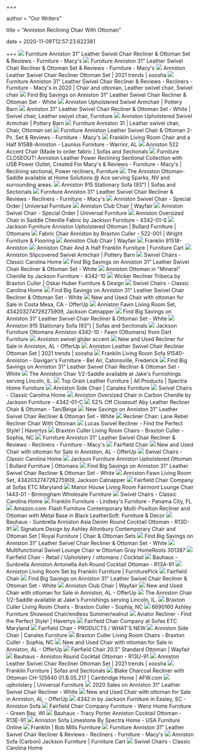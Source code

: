 +++
        
author = "Our Writers"
        
title = "Anniston Reclining Chair With Ottoman"
        
date = 2020-11-09T12:57:23.622381
        
+++
[ ![](https://slimages.macysassets.com/is/image/MCY/products/7/optimized/8969557_fpx.tif?$browse$&wid=234&fmt=jpeg)](https://slimages.macysassets.com/is/image/MCY/products/7/optimized/8969557_fpx.tif?$browse$&wid=234&fmt=jpeg) Furniture Anniston 31" Leather Swivel Chair Recliner & Ottoman Set &  Reviews - Furniture - Macy's
[ ![](https://slimages.macys.com/is/image/MCY/products/2/optimized/9141742_fpx.tif)](https://slimages.macys.com/is/image/MCY/products/2/optimized/9141742_fpx.tif) Furniture Anniston 31" Leather Swivel Chair Recliner & Ottoman Set &  Reviews - Furniture - Macy's
[ ![](https://slimages.macysassets.com/is/image/MCY/products/4/optimized/3626204_fpx.tif?$filterlrg$&wid=327)](https://slimages.macysassets.com/is/image/MCY/products/4/optimized/3626204_fpx.tif?$filterlrg$&wid=327) Anniston Leather Swivel Chair Recliner Ottoman Set | 2021 trends | xoosha
[ ![](https://i.pinimg.com/236x/1f/bf/6e/1fbf6e5979c2e71d17ffd0f0342d38b0.jpg)](https://i.pinimg.com/236x/1f/bf/6e/1fbf6e5979c2e71d17ffd0f0342d38b0.jpg) Furniture Anniston 31" Leather Swivel Chair Recliner & Reviews - Recliners  - Furniture - Macy's in 2020 | Chair and ottoman, Leather swivel chair,  Swivel chair
[ ![](https://images.prod.meredith.com/product/9bf9b93679830ae3d044b46095c42c4a/1576932463169/m/empire-reclining-swivel-chair-and-ottoman-brown)](https://images.prod.meredith.com/product/9bf9b93679830ae3d044b46095c42c4a/1576932463169/m/empire-reclining-swivel-chair-and-ottoman-brown) Find Big Savings on Anniston 31" Leather Swivel Chair Recliner & Ottoman  Set - White
[ ![](https://assets.pbimgs.com/pbimgs/ab/images/dp/wcm/202034/0609/anniston-slipcovered-swivel-armchair-c.jpg)](https://assets.pbimgs.com/pbimgs/ab/images/dp/wcm/202034/0609/anniston-slipcovered-swivel-armchair-c.jpg) Anniston Upholstered Swivel Armchair | Pottery Barn
[ ![](https://i.pinimg.com/474x/19/02/16/1902162b6ea0b7a090602c9dafbcfdc9.jpg)](https://i.pinimg.com/474x/19/02/16/1902162b6ea0b7a090602c9dafbcfdc9.jpg) Anniston 31" Leather Swivel Chair Recliner & Ottoman Set - White | Swivel  chair, Leather swivel chair, Furniture
[ ![](https://assets.pbimgs.com/pbimgs/ab/images/dp/wcm/202034/0692/anniston-upholstered-swivel-armchair-c.jpg)](https://assets.pbimgs.com/pbimgs/ab/images/dp/wcm/202034/0692/anniston-upholstered-swivel-armchair-c.jpg) Anniston Upholstered Swivel Armchair | Pottery Barn
[ ![](https://i.pinimg.com/564x/cf/80/35/cf8035f358df19d034cc66fe7446ffff.jpg)](https://i.pinimg.com/564x/cf/80/35/cf8035f358df19d034cc66fe7446ffff.jpg) Furniture Anniston 31 | Leather swivel chair, Chair, Ottoman set
[ ![](https://slimages.macys.com/is/image/MCY/products/0/optimized/8921130_fpx.tif?op_sharpen=1&wid=500&hei=613&fit=fit,1&$filtersm$)](https://slimages.macys.com/is/image/MCY/products/0/optimized/8921130_fpx.tif?op_sharpen=1&wid=500&hei=613&fit=fit,1&$filtersm$) Furniture Anniston Leather Swivel Chair & Ottoman 2-Pc. Set & Reviews -  Furniture - Macy's
[ ![](https://images2.imgix.net/p4dbimg/591/images/91588-1901-27_front_web.jpg?trim=color&trimcolor=FFFFFF&trimtol=5&w=1024&h=768&fm=pjpg&auto=format)](https://images2.imgix.net/p4dbimg/591/images/91588-1901-27_front_web.jpg?trim=color&trimcolor=FFFFFF&trimtol=5&w=1024&h=768&fm=pjpg&auto=format) Franklin Living Room Chair and a Half 91588-Anniston - Launius Furniture -  Warrior, AL
[ ![](https://cdn.sofasandsectionals.com/images/photos/136891.extra_large.?1582292107)](https://cdn.sofasandsectionals.com/images/photos/136891.extra_large.?1582292107) Anniston 522 Accent Chair (Made to order fabric | Sofas and Sectionals
[ ![](https://i.pinimg.com/564x/eb/4b/da/eb4bdaca9c3448c82add983f523d83ec.jpg)](https://i.pinimg.com/564x/eb/4b/da/eb4bdaca9c3448c82add983f523d83ec.jpg) Furniture CLOSEOUT! Anniston Leather Power Reclining Sectional Collection  with USB Power Outlet, Created For Macy's & Reviews - Furniture - Macy's |  Reclining sectional, Power recliners, Furniture
[ ![](https://cdn10.bigcommerce.com/s-rdokwqvcaw/products/14388/images/17651/4342-10-Saddle__36513.1553881387.1280.1280.jpg?c=2)](https://cdn10.bigcommerce.com/s-rdokwqvcaw/products/14388/images/17651/4342-10-Saddle__36513.1553881387.1280.1280.jpg?c=2) The Anniston Ottoman-Saddle available at Home Solutions @ Ace serving  Sparks, NV and surrounding areas.
[ ![](https://cdn.sofasandsectionals.com/images/photos/86942.original.jpg?1561040272)](https://cdn.sofasandsectionals.com/images/photos/86942.original.jpg?1561040272) Anniston 915 Stationary Sofa (93") | Sofas and Sectionals
[ ![](https://slimages.macysassets.com/is/image/MCY/products/1/optimized/10453651_fpx.tif?bgc=255,255,255&wid=224&qlt=90,0&layer=comp&op_sharpen=0&resMode=bicub&op_usm=0.7,1.0,0.5,0&fmt=jpeg)](https://slimages.macysassets.com/is/image/MCY/products/1/optimized/10453651_fpx.tif?bgc=255,255,255&wid=224&qlt=90,0&layer=comp&op_sharpen=0&resMode=bicub&op_usm=0.7,1.0,0.5,0&fmt=jpeg) Furniture Anniston 31" Leather Swivel Chair Recliner & Reviews - Recliners  - Furniture - Macy's
[ ![](https://www.viewmastercms.com/assets/VMAPP_Universal_Furniture/image/ic/thumb/U036523_Silo.jpg)](https://www.viewmastercms.com/assets/VMAPP_Universal_Furniture/image/ic/thumb/U036523_Silo.jpg) Anniston Swivel Chair - Special Order | Universal Furniture
[ ![](https://secure.img1-fg.wfcdn.com/im/39757761/resize-h310-w310%5Ecompr-r85/7184/71846174/garren-club-chair.jpg)](https://secure.img1-fg.wfcdn.com/im/39757761/resize-h310-w310%5Ecompr-r85/7184/71846174/garren-club-chair.jpg) Anniston Club Chair | Wayfair
[ ![](https://www.viewmastercms.com/assets/VMAPP_Universal_Furniture/image/ic/thumb/U036523_Angle.jpg)](https://www.viewmastercms.com/assets/VMAPP_Universal_Furniture/image/ic/thumb/U036523_Angle.jpg) Anniston Swivel Chair - Special Order | Universal Furniture
[ ![](https://www.homecinemacenter.com/v/vspfiles/photos/JAC-4342-01-S-3T.jpg?v-cache=1553864069)](https://www.homecinemacenter.com/v/vspfiles/photos/JAC-4342-01-S-3T.jpg?v-cache=1553864069) Anniston Oversized Chair in Saddle Chenille Fabric by Jackson Furniture -  4342-01-S
[ ![](https://imageresizer.furnituredealer.net/img/remote/images.furnituredealer.net/img/products%2Fjackson_furniture%2Fcolor%2Fanniston%204342_4342-10-anniston_saddle-b3.jpg?width=878&height=600&scale=both&trim.threshold=80)](https://imageresizer.furnituredealer.net/img/remote/images.furnituredealer.net/img/products%2Fjackson_furniture%2Fcolor%2Fanniston%204342_4342-10-anniston_saddle-b3.jpg?width=878&height=600&scale=both&trim.threshold=80) Jackson Furniture Anniston Upholstered Ottoman | Bullard Furniture |  Ottomans
[ ![](https://cdn.knorrweb.com/braxton-culler/800x800/522-001-fabric-chair-anniston.jpg)](https://cdn.knorrweb.com/braxton-culler/800x800/522-001-fabric-chair-anniston.jpg) Fabric Chair Anniston by Braxton Culler - 522-001 | Wright Furniture &  Flooring
[ ![](https://secure.img1-fg.wfcdn.com/im/93234061/resize-h310-w310%5Ecompr-r85/3524/35245278/parmelee-club-chair.jpg)](https://secure.img1-fg.wfcdn.com/im/93234061/resize-h310-w310%5Ecompr-r85/3524/35245278/parmelee-club-chair.jpg) Anniston Club Chair | Wayfair
[ ![](https://images2.imgix.net/p4dbimg/591/images/91518-1901-27_web.jpg?trim=color&trimcolor=FFFFFF&trimtol=5&w=1024&h=768&fm=pjpg&auto=format)](https://images2.imgix.net/p4dbimg/591/images/91518-1901-27_web.jpg?trim=color&trimcolor=FFFFFF&trimtol=5&w=1024&h=768&fm=pjpg&auto=format) Franklin 91518-Anniston
[ ![](https://smhttp-ssl-77687.nexcesscdn.net/media/catalog/product/9/1/91588-1901-27-chair-1.jpg)](https://smhttp-ssl-77687.nexcesscdn.net/media/catalog/product/9/1/91588-1901-27-chair-1.jpg) Anniston Chair And A Half Franklin Furniture | Furniture Cart
[ ![](https://assets.pbimgs.com/pbimgs/ab/images/dp/wcm/202034/0654/anniston-slipcovered-swivel-armchair-c.jpg)](https://assets.pbimgs.com/pbimgs/ab/images/dp/wcm/202034/0654/anniston-slipcovered-swivel-armchair-c.jpg) Anniston Slipcovered Swivel Armchair | Pottery Barn
[ ![](https://cdn.shopify.com/s/files/1/0249/1174/1002/products/U7127-04-03_2048x.jpg?v=1603280246)](https://cdn.shopify.com/s/files/1/0249/1174/1002/products/U7127-04-03_2048x.jpg?v=1603280246) Swivel Chairs - Classic Carolina Home
[ ![](https://images.prod.meredith.com/product/fbf0100baf7ab4ab2e9fbe3f0b148e87/1598004410631/m/oslo-leather-swivel-recliner-and-ottoman-set-in-black)](https://images.prod.meredith.com/product/fbf0100baf7ab4ab2e9fbe3f0b148e87/1598004410631/m/oslo-leather-swivel-recliner-and-ottoman-set-in-black) Find Big Savings on Anniston 31" Leather Swivel Chair Recliner & Ottoman  Set - White
[ ![](https://www.homecinemacenter.com/v/vspfiles/photos/JAC-4342-10-2.jpg?v-cache=1391066707)](https://www.homecinemacenter.com/v/vspfiles/photos/JAC-4342-10-2.jpg?v-cache=1391066707) Anniston Ottoman in "Mineral" Chenille by Jackson Furniture - 4342-10
[ ![](https://cdn.knorrweb.com/braxton-culler/800x800/2960-025-wicker-recliner-tribeca.jpg)](https://cdn.knorrweb.com/braxton-culler/800x800/2960-025-wicker-recliner-tribeca.jpg) Wicker Recliner Tribeca by Braxton Culler | Oskar Huber Furniture & Design
[ ![](https://cdn.shopify.com/s/files/1/0249/1174/1002/products/s239966557246750173_p3335_i4_w600_2048x.jpg?v=1578064297)](https://cdn.shopify.com/s/files/1/0249/1174/1002/products/s239966557246750173_p3335_i4_w600_2048x.jpg?v=1578064297) Swivel Chairs - Classic Carolina Home
[ ![](https://images.prod.meredith.com/product/1eefbe7d606d039af0d9aceb3b37ee07/1576931614181/m/homcom-pu-leather-massage-swivel-recliner-chair-and-ottoman-with-bentwood-base-brown)](https://images.prod.meredith.com/product/1eefbe7d606d039af0d9aceb3b37ee07/1576931614181/m/homcom-pu-leather-massage-swivel-recliner-chair-and-ottoman-with-bentwood-base-brown) Find Big Savings on Anniston 31" Leather Swivel Chair Recliner & Ottoman  Set - White
[ ![](https://images.offerup.com/TjMqx2RsiEHr35WruRudbVNrPXQ=/300x400/3d2e/3d2e69ed86aa4f92a97e493aa9f775eb.jpg)](https://images.offerup.com/TjMqx2RsiEHr35WruRudbVNrPXQ=/300x400/3d2e/3d2e69ed86aa4f92a97e493aa9f775eb.jpg) New and Used Chair with ottoman for Sale in Costa Mesa, CA - OfferUp
[ ![](https://d9dvmj2a7k2dc.cloudfront.net/catalog/product/cache/1/image/9df78eab33525d08d6e5fb8d27136e95/4/3/4342_anniston_fawn_ju1095-set_2.jpg)](https://d9dvmj2a7k2dc.cloudfront.net/catalog/product/cache/1/image/9df78eab33525d08d6e5fb8d27136e95/4/3/4342_anniston_fawn_ju1095-set_2.jpg) Anniston Fawn Living Room Set, 434203274726275909, Jackson Catnapper
[ ![](https://images.prod.meredith.com/product/9bfb08a9007d9626a192d5efff9ba18e/1583402645478/m/bonded-leather-swivel-reclining-chair-with-ottoman-black)](https://images.prod.meredith.com/product/9bfb08a9007d9626a192d5efff9ba18e/1583402645478/m/bonded-leather-swivel-reclining-chair-with-ottoman-black) Find Big Savings on Anniston 31" Leather Swivel Chair Recliner & Ottoman  Set - White
[ ![](https://cdn.sofasandsectionals.com/images/photos/86941.original.jpg?1561040270)](https://cdn.sofasandsectionals.com/images/photos/86941.original.jpg?1561040270) Anniston 915 Stationary Sofa (93") | Sofas and Sectionals
[ ![](https://imgres.tailbase.com/rzdimg/prods/800/336002_1.jpg?width=398)](https://imgres.tailbase.com/rzdimg/prods/800/336002_1.jpg?width=398) Jackson Furniture Ottomans Anniston 4342-10 - Fawn (Ottomans) from Dart  Furniture
[ ![](https://eurekastreetfurniture.com.au/attachments/Product/14913/LNGANNISTSWIVEL.tag.2.jpg?ts=1564122639)](https://eurekastreetfurniture.com.au/attachments/Product/14913/LNGANNISTSWIVEL.tag.2.jpg?ts=1564122639) Anniston swivel glider accent
[ ![](https://images.offerup.com/WV09Ck03q74OjTM-_qA7JchBq64=/300x400/0b11/0b1138f578404524aa1580b18414962d.jpg)](https://images.offerup.com/WV09Ck03q74OjTM-_qA7JchBq64=/300x400/0b11/0b1138f578404524aa1580b18414962d.jpg) New and Used Recliner for Sale in Anniston, AL - OfferUp
[ ![](https://slimages.macysassets.com/is/image/MCY/products/4/optimized/8408744_fpx.tif?$filterlrg$&wid=327)](https://slimages.macysassets.com/is/image/MCY/products/4/optimized/8408744_fpx.tif?$filterlrg$&wid=327) Anniston Leather Swivel Chair Recliner Ottoman Set | 2021 trends | xoosha
[ ![](https://images2.imgix.net/p4dbimg/591/images/91540-anniston.jpg?trim=color&trimcolor=FFFFFF&trimtol=5&w=1024&h=768&fm=pjpg&auto=format)](https://images2.imgix.net/p4dbimg/591/images/91540-anniston.jpg?trim=color&trimcolor=FFFFFF&trimtol=5&w=1024&h=768&fm=pjpg&auto=format) Franklin Living Room Sofa 91540-Anniston - Gavigan's Furniture - Bel Air,  Catonsville, Frederick
[ ![](https://images.prod.meredith.com/product/f106420cfde27aa626c3af702c62d4a0/1576933025239/m/homcom-pu-leather-massage-swivel-recliner-chair-and-ottoman-with-bentwood-base-cream)](https://images.prod.meredith.com/product/f106420cfde27aa626c3af702c62d4a0/1576933025239/m/homcom-pu-leather-massage-swivel-recliner-chair-and-ottoman-with-bentwood-base-cream) Find Big Savings on Anniston 31" Leather Swivel Chair Recliner & Ottoman  Set - White
[ ![](https://cdn11.bigcommerce.com/s-988vtujb4c/images/stencil/1280x1280/products/20702/51532/4342-01-Saddle__58016.1553811932.jpg?c=2)](https://cdn11.bigcommerce.com/s-988vtujb4c/images/stencil/1280x1280/products/20702/51532/4342-01-Saddle__58016.1553811932.jpg?c=2) The Anniston Chair 1/2-Saddle available at Jake's Furnishings serving  Lincoln, IL.
[ ![](https://spectrahomefurniture.com/wp-content/uploads/2018/06/Alvarado-Chair-Alvarado-Ottoman-Gunner-Coffee-e1573843672610-300x300.jpg)](https://spectrahomefurniture.com/wp-content/uploads/2018/06/Alvarado-Chair-Alvarado-Ottoman-Gunner-Coffee-e1573843672610-300x300.jpg) Top Grain Leather Furniture | All Products | Spectra Home Furniture
[ ![](https://cdn.shopify.com/s/files/1/1834/8925/products/190162_1_0d5b4c03-b967-4add-a452-3ad2b39adb78_700x700.jpg?v=1588529988)](https://cdn.shopify.com/s/files/1/1834/8925/products/190162_1_0d5b4c03-b967-4add-a452-3ad2b39adb78_700x700.jpg?v=1588529988) Anniston Side Chair | Canales Furniture
[ ![](https://cdn.shopify.com/s/files/1/0249/1174/1002/products/Newton-Swivel-Chair-scaled-e1574851517819_2048x.jpg?v=1594814964)](https://cdn.shopify.com/s/files/1/0249/1174/1002/products/Newton-Swivel-Chair-scaled-e1574851517819_2048x.jpg?v=1594814964) Swivel Chairs - Classic Carolina Home
[ ![](https://www.homecinemacenter.com/v/vspfiles/photos/JAC-4342-01-C-2T.jpg)](https://www.homecinemacenter.com/v/vspfiles/photos/JAC-4342-01-C-2T.jpg) Anniston Oversized Chair in Carbon Chenille by Jackson Furniture - 4342-01-C
[ ![](https://images.prod.meredith.com/product/73bfa6a777c882d26ae92fd8565e2550/1508537606429/l/aby-leather-recliner-chair-and-ottoman-tan-beige)](https://images.prod.meredith.com/product/73bfa6a777c882d26ae92fd8565e2550/1508537606429/l/aby-leather-recliner-chair-and-ottoman-tan-beige) 52% Off Closeout! Aby Leather Recliner Chair & Ottoman - Tan/Beige
[ ![](https://images.prod.meredith.com/product/34fa54b2fcf642ac43c2f0b5824d6855/1596794872606/m/artiva-usa-milano-swivel-recliner-and-ottoman)](https://images.prod.meredith.com/product/34fa54b2fcf642ac43c2f0b5824d6855/1596794872606/m/artiva-usa-milano-swivel-recliner-and-ottoman) New Savings on Anniston 31" Leather Swivel Chair Recliner & Ottoman Set -  White
[ ![](https://arnavutkremtr.info/wp-content/uploads/2018/09/lane-leather-recliner-with-nailhead-trim-warranty-furniture-rebel-and-ottoman-reclining-chair-beauty-home-improve-728x447.jpg)](https://arnavutkremtr.info/wp-content/uploads/2018/09/lane-leather-recliner-with-nailhead-trim-warranty-furniture-rebel-and-ottoman-reclining-chair-beauty-home-improve-728x447.jpg) Recliner Chair: Lane Rebel Recliner Chair With Ottoman
[ ![](https://havertys.scene7.com/is/image/Havertys/0-3500-0991?op_sharpen=1&wid=300&hei=225)](https://havertys.scene7.com/is/image/Havertys/0-3500-0991?op_sharpen=1&wid=300&hei=225) Lucas Swivel Recliner - Find the Perfect Style! | Havertys
[ ![](https://images2.imgix.net/p4dbimg/817/images/515-005_363-52_cw363-61.jpg?fit=fill&trim=color&trimcolor=FFFFFF&trimtol=5&bg=FFFFFF&w=384&h=288&fm=pjpg)](https://images2.imgix.net/p4dbimg/817/images/515-005_363-52_cw363-61.jpg?fit=fill&trim=color&trimcolor=FFFFFF&trimtol=5&bg=FFFFFF&w=384&h=288&fm=pjpg) Braxton Culler Living Room Chairs - Braxton Culler - Sophia, NC
[ ![](https://slimages.macysassets.com/is/image/MCY/products/4/optimized/3627844_fpx.tif?bgc=255,255,255&wid=224&qlt=90,0&layer=comp&op_sharpen=0&resMode=bicub&op_usm=0.7,1.0,0.5,0&fmt=jpeg)](https://slimages.macysassets.com/is/image/MCY/products/4/optimized/3627844_fpx.tif?bgc=255,255,255&wid=224&qlt=90,0&layer=comp&op_sharpen=0&resMode=bicub&op_usm=0.7,1.0,0.5,0&fmt=jpeg) Furniture Anniston 31" Leather Swivel Chair Recliner & Reviews - Recliners  - Furniture - Macy's
[ ![](https://www.fairfieldchair.com/assets/images/1/products/thumbnails/1443-01.jpg)](https://www.fairfieldchair.com/assets/images/1/products/thumbnails/1443-01.jpg) Fairfield Chair
[ ![](https://photos.offerup.com/YGM2kPCd9tN3OG9ZhhMc4BvxT00=/300x533/3421/34214f085c4948ff8807b8abf36ad070.jpg)](https://photos.offerup.com/YGM2kPCd9tN3OG9ZhhMc4BvxT00=/300x533/3421/34214f085c4948ff8807b8abf36ad070.jpg) New and Used Chair with ottoman for Sale in Anniston, AL - OfferUp
[ ![](https://cdn.shopify.com/s/files/1/0249/1174/1002/products/U8058-04-05_2048x.jpg?v=1603280611)](https://cdn.shopify.com/s/files/1/0249/1174/1002/products/U8058-04-05_2048x.jpg?v=1603280611) Swivel Chairs - Classic Carolina Home
[ ![](https://imageresizer.furnituredealer.net/img/remote/images.furnituredealer.net/img/products%2Fjackson_furniture%2Fcolor%2Fanniston%204342_4342-10-anniston_saddle-b2.jpg?width=878&height=600&scale=both&trim.threshold=80)](https://imageresizer.furnituredealer.net/img/remote/images.furnituredealer.net/img/products%2Fjackson_furniture%2Fcolor%2Fanniston%204342_4342-10-anniston_saddle-b2.jpg?width=878&height=600&scale=both&trim.threshold=80) Jackson Furniture Anniston Upholstered Ottoman | Bullard Furniture |  Ottomans
[ ![](https://images.prod.meredith.com/product/b46dbed7c1475212c4fa2e76dfdbb5a1/1598004382764/m/oslo-leather-swivel-recliner-and-ottoman-set-in-cobblestone)](https://images.prod.meredith.com/product/b46dbed7c1475212c4fa2e76dfdbb5a1/1598004382764/m/oslo-leather-swivel-recliner-and-ottoman-set-in-cobblestone) Find Big Savings on Anniston 31" Leather Swivel Chair Recliner & Ottoman  Set - White
[ ![](https://d9dvmj2a7k2dc.cloudfront.net/catalog/product/cache/1/image/9df78eab33525d08d6e5fb8d27136e95/4/3/4342_anniston_fawn_ju1095.jpg)](https://d9dvmj2a7k2dc.cloudfront.net/catalog/product/cache/1/image/9df78eab33525d08d6e5fb8d27136e95/4/3/4342_anniston_fawn_ju1095.jpg) Anniston Fawn Living Room Set, 434203274726275909, Jackson Catnapper
[ ![](https://images2.imgix.net/p4dbimg/1110/images/1138-31.jpg?fit=fill&trim=color&trimcolor=FFFFFF&trimtol=5&bg=FFFFFF&w=384&h=288&fm=pjpg&auto=format)](https://images2.imgix.net/p4dbimg/1110/images/1138-31.jpg?fit=fill&trim=color&trimcolor=FFFFFF&trimtol=5&bg=FFFFFF&w=384&h=288&fm=pjpg&auto=format) Fairfield Chair Company at Sofas ETC Maryland
[ ![](https://images2.imgix.net/p4dbimg/1110/images/1443-01.jpg?trim=color&trimcolor=FFFFFF&trimtol=5&w=1024&h=768&fm=pjpg&auto=format)](https://images2.imgix.net/p4dbimg/1110/images/1443-01.jpg?trim=color&trimcolor=FFFFFF&trimtol=5&w=1024&h=768&fm=pjpg&auto=format) Manor House Living Room Fairmont Lounge Chair 1443-01 - Birmingham  Wholesale Furniture
[ ![](https://cdn.shopify.com/s/files/1/0249/1174/1002/products/U7127-04-05_2048x.jpg?v=1593604958)](https://cdn.shopify.com/s/files/1/0249/1174/1002/products/U7127-04-05_2048x.jpg?v=1593604958) Swivel Chairs - Classic Carolina Home
[ ![](https://images2.imgix.net/p4dbimg/591/images/2160_3525-07hobbsflannel_angled_2000px.jpg?fit=fill&trim=color&trimcolor=FFFFFF&trimtol=5&bg=FFFFFF&w=384&h=288&fm=pjpg&auto=format)](https://images2.imgix.net/p4dbimg/591/images/2160_3525-07hobbsflannel_angled_2000px.jpg?fit=fill&trim=color&trimcolor=FFFFFF&trimtol=5&bg=FFFFFF&w=384&h=288&fm=pjpg&auto=format) Franklin Furniture - Lindsey's Furniture - Panama City, FL
[ ![](https://images-na.ssl-images-amazon.com/images/I/81Lm-xDogRL._AC_SL1500_.jpg)](https://images-na.ssl-images-amazon.com/images/I/81Lm-xDogRL._AC_SL1500_.jpg) Amazon.com: Flash Furniture Contemporary Multi-Position Recliner and Ottoman  with Metal Base in Black LeatherSoft: Furniture & Decor
[ ![](https://s.yimg.com/aah/yhst-130038008324021/bauhaus-sunbrella-anniston-asia-denim-round-cocktail-ottoman-r13d-91-13.jpg)](https://s.yimg.com/aah/yhst-130038008324021/bauhaus-sunbrella-anniston-asia-denim-round-cocktail-ottoman-r13d-91-13.jpg) Bauhaus - Sunbrella Anniston Asia Denim Round Cocktail Ottoman - R13D-91
[ ![](https://images.furnituredealer.net/img/products%2Fsignature_design_by_ashley%2Fcolor%2Faltonbury_8750320%2B14-b1.jpg)](https://images.furnituredealer.net/img/products%2Fsignature_design_by_ashley%2Fcolor%2Faltonbury_8750320%2B14-b1.jpg) Signature Design by Ashley Altonbury Contemporary Chair and Ottoman Set |  Royal Furniture | Chair & Ottoman Sets
[ ![](https://images.prod.meredith.com/product/882ec6eae383c747a787a2286c298891/1583402640932/m/bonded-leather-swivel-reclining-chair-with-ottoman-brown)](https://images.prod.meredith.com/product/882ec6eae383c747a787a2286c298891/1583402640932/m/bonded-leather-swivel-reclining-chair-with-ottoman-brown) Find Big Savings on Anniston 31" Leather Swivel Chair Recliner & Ottoman  Set - White
[ ![](https://www.totallyfurniture.com/pub/media/catalog/product/1/8/183-301387.jpg)](https://www.totallyfurniture.com/pub/media/catalog/product/1/8/183-301387.jpg) Multifunctional Swivel Lounge Chair w Ottoman Gray HomeRoots 301387
[ ![](https://www.fairfieldchair.com/assets/images/1/products/thumbnails/1515-20.jpg)](https://www.fairfieldchair.com/assets/images/1/products/thumbnails/1515-20.jpg) Fairfield Chair - Retail / Upholstery / ottomans / Cocktail
[ ![](https://s.yimg.com/aah/yhst-130038008324021/bauhaus-sunbrella-anniston-antonella-ash-round-cocktail-ottoman-r13a-91-13.jpg)](https://s.yimg.com/aah/yhst-130038008324021/bauhaus-sunbrella-anniston-antonella-ash-round-cocktail-ottoman-r13a-91-13.jpg) Bauhaus - Sunbrella Anniston Antonella Ash Round Cocktail Ottoman - R13A-91
[ ![](https://smhttp-ssl-18667.nexcesscdn.net/8090D3/magento/media/catalog/product/9/1/91518-1901-27-ottoman-1.jpg)](https://smhttp-ssl-18667.nexcesscdn.net/8090D3/magento/media/catalog/product/9/1/91518-1901-27-ottoman-1.jpg) Anniston Living Room Set by Franklin Furniture | FurniturePick
[ ![](https://www.fairfieldchair.com/assets/images/1/products/thumbnails/1413-31.jpg)](https://www.fairfieldchair.com/assets/images/1/products/thumbnails/1413-31.jpg) Fairfield Chair
[ ![](https://images.prod.meredith.com/product/524c5de7242467e7f1e6b0f98078b338/1596708360296/m/comfort-chair-swivel-recliner-and-ottoman-set-in-black)](https://images.prod.meredith.com/product/524c5de7242467e7f1e6b0f98078b338/1596708360296/m/comfort-chair-swivel-recliner-and-ottoman-set-in-black) Find Big Savings on Anniston 31" Leather Swivel Chair Recliner & Ottoman  Set - White
[ ![](https://secure.img1-fg.wfcdn.com/im/71933119/resize-h160-w160%5Ecompr-r85/1241/124106194/Fleisher+Club+Chair.jpg)](https://secure.img1-fg.wfcdn.com/im/71933119/resize-h160-w160%5Ecompr-r85/1241/124106194/Fleisher+Club+Chair.jpg) Anniston Club Chair | Wayfair
[ ![](https://photos.offerup.com/IGzWYBBsHFuGYISy-7ryDDcEuNw=/300x400/da21/da218336c73748fca4668340d058c489.jpg)](https://photos.offerup.com/IGzWYBBsHFuGYISy-7ryDDcEuNw=/300x400/da21/da218336c73748fca4668340d058c489.jpg) New and Used Chair with ottoman for Sale in Anniston, AL - OfferUp
[ ![](https://cdn11.bigcommerce.com/s-988vtujb4c/images/stencil/500x659/products/29802/72718/jpg__15239.1581017519.jpg?c=2)](https://cdn11.bigcommerce.com/s-988vtujb4c/images/stencil/500x659/products/29802/72718/jpg__15239.1581017519.jpg?c=2) The Anniston Chair 1/2-Saddle available at Jake's Furnishings serving  Lincoln, IL.
[ ![](https://images2.imgix.net/p4dbimg/817/images/549-005_877-51%20.jpg?fit=fill&trim=color&trimcolor=FFFFFF&trimtol=5&bg=FFFFFF&w=384&h=288&fm=pjpg)](https://images2.imgix.net/p4dbimg/817/images/549-005_877-51%20.jpg?fit=fill&trim=color&trimcolor=FFFFFF&trimtol=5&bg=FFFFFF&w=384&h=288&fm=pjpg) Braxton Culler Living Room Chairs - Braxton Culler - Sophia, NC
[ ![](https://static.homelivingfurniture.com/data/vendors/8/items/130769/med/6690120.jpg)](https://static.homelivingfurniture.com/data/vendors/8/items/130769/med/6690120.jpg) 6690160 Ashley Furniture Showood Chair/endless Summer/walnut
[ ![](https://havertys.scene7.com/is/image/Havertys/0-3500-1511?op_sharpen=1&wid=767&hei=554)](https://havertys.scene7.com/is/image/Havertys/0-3500-1511?op_sharpen=1&wid=767&hei=554) Aviator Recliner - Find the Perfect Style! | Havertys
[ ![](https://images2.imgix.net/p4dbimg/1110/images/1180-31.jpg?fit=fill&trim=color&trimcolor=FFFFFF&trimtol=5&bg=FFFFFF&w=384&h=288&fm=pjpg&auto=format)](https://images2.imgix.net/p4dbimg/1110/images/1180-31.jpg?fit=fill&trim=color&trimcolor=FFFFFF&trimtol=5&bg=FFFFFF&w=384&h=288&fm=pjpg&auto=format) Fairfield Chair Company at Sofas ETC Maryland
[ ![](https://www.fairfieldchair.com/assets/images/1/products/thumbnails/1452-01.jpg)](https://www.fairfieldchair.com/assets/images/1/products/thumbnails/1452-01.jpg) Fairfield Chair - PRODUCTS / WHAT'S NEW
[ ![](https://cdn.shopify.com/s/files/1/1834/8925/products/109490-S5_21_276443e9-3618-4f20-ab36-817580461b31_467x700.jpg?v=1588879239)](https://cdn.shopify.com/s/files/1/1834/8925/products/109490-S5_21_276443e9-3618-4f20-ab36-817580461b31_467x700.jpg?v=1588879239) Anniston Side Chair | Canales Furniture
[ ![](https://images2.imgix.net/p4dbimg/817/images/515-001%20chair.jpg?fit=fill&trim=color&trimcolor=FFFFFF&trimtol=5&bg=FFFFFF&w=384&h=288&fm=pjpg)](https://images2.imgix.net/p4dbimg/817/images/515-001%20chair.jpg?fit=fill&trim=color&trimcolor=FFFFFF&trimtol=5&bg=FFFFFF&w=384&h=288&fm=pjpg) Braxton Culler Living Room Chairs - Braxton Culler - Sophia, NC
[ ![](https://photos.offerup.com/G40I4LxEkX7W_npTNatZhtKaiqU=/300x400/9e8d/9e8d952ce7ae4058a3202e8544d73c4f.jpg)](https://photos.offerup.com/G40I4LxEkX7W_npTNatZhtKaiqU=/300x400/9e8d/9e8d952ce7ae4058a3202e8544d73c4f.jpg) New and Used Chair with ottoman for Sale in Anniston, AL - OfferUp
[ ![](https://secure.img1-fg.wfcdn.com/im/40098574/resize-h800-w800%5Ecompr-r85/1211/121121625/20.5%2522+Standard+Ottoman.jpg)](https://secure.img1-fg.wfcdn.com/im/40098574/resize-h800-w800%5Ecompr-r85/1211/121121625/20.5%2522+Standard+Ottoman.jpg) Fairfield Chair 20.5" Standard Ottoman | Wayfair
[ ![](https://s.yimg.com/aah/yhst-130038008324021/bauhaus-anniston-round-cocktail-ottoman-r13u-91-4.jpg)](https://s.yimg.com/aah/yhst-130038008324021/bauhaus-anniston-round-cocktail-ottoman-r13u-91-4.jpg) Bauhaus - Anniston Round Cocktail Ottoman - R13U-91
[ ![](https://product-images.therealreal.com/JTADL20474_1_product.jpg)](https://product-images.therealreal.com/JTADL20474_1_product.jpg) Anniston Leather Swivel Chair Recliner Ottoman Set | 2021 trends | xoosha
[ ![](https://cdn.sofasandsectionals.com/images/photos/87034.medium.jpg?1561069397)](https://cdn.sofasandsectionals.com/images/photos/87034.medium.jpg?1561069397) Franklin Furniture | Sofas and Sectionals
[ ![](https://images.afw.com/images/thumbs/0061593_1E-1256-2PC_fd486.jpeg)](https://images.afw.com/images/thumbs/0061593_1E-1256-2PC_fd486.jpeg) Blake Charcoal Recliner with Ottoman CH-125640 01.B.05.217 | Cambridge Home  | AFW.com
[ ![](https://www.viewmastercms.com/assets/VMAPP_Universal_Furniture/image/ic/thumb/U037523_CC_VM.jpg)](https://www.viewmastercms.com/assets/VMAPP_Universal_Furniture/image/ic/thumb/U037523_CC_VM.jpg) upholstery | Universal Furniture
[ ![](https://images.prod.meredith.com/product/5ef31fccd93008a4c668477ba48c3b1d/1596794916475/m/faversham-31-leather-manual-swivel-glider-recliner)](https://images.prod.meredith.com/product/5ef31fccd93008a4c668477ba48c3b1d/1596794916475/m/faversham-31-leather-manual-swivel-glider-recliner) 2020 Sales on Anniston 31" Leather Swivel Chair Recliner - White
[ ![](https://photos.offerup.com/jGLqEBWmQgX4lY_du8rwcvB5-Fc=/300x532/b659/b6598317b38342d78b72afeb6550eeab.jpg)](https://photos.offerup.com/jGLqEBWmQgX4lY_du8rwcvB5-Fc=/300x532/b659/b6598317b38342d78b72afeb6550eeab.jpg) New and Used Chair with ottoman for Sale in Anniston, AL - OfferUp
[ ![](https://www.nalleysmattress.com/_LOCAL_IMAGES/BFBAVBFFAH.JPG?width=300&height=300&ccid=x3769487e)](https://www.nalleysmattress.com/_LOCAL_IMAGES/BFBAVBFFAH.JPG?width=300&height=300&ccid=x3769487e) 4342 in by Jackson Furniture in Easley, SC - Anniston Sofa
[ ![](https://images2.imgix.net/p4dbimg/1110/images/5366-01.jpg?fit=fill&trim=color&trimcolor=FFFFFF&trimtol=5&bg=FFFFFF&w=384&h=288&fm=pjpg&auto=format)](https://images2.imgix.net/p4dbimg/1110/images/5366-01.jpg?fit=fill&trim=color&trimcolor=FFFFFF&trimtol=5&bg=FFFFFF&w=384&h=288&fm=pjpg&auto=format) Fairfield Chair Company Furniture - Wenz Home Furniture - Green Bay, WI
[ ![](https://s.yimg.com/aah/yhst-130038008324021/bauhaus-tracy-porter-anniston-cocktail-ottoman-r13e-91-5.jpg)](https://s.yimg.com/aah/yhst-130038008324021/bauhaus-tracy-porter-anniston-cocktail-ottoman-r13e-91-5.jpg) Bauhaus - Tracy Porter Anniston Cocktail Ottoman - R13E-91
[ ![](https://i1.wp.com/www.usafurnitureonline.com/wp-content/uploads/2016/07/Anniston-Sofa-Limestone-By-Spectra-Home.jpg?fit=1973%2C1168&ssl=1)](https://i1.wp.com/www.usafurnitureonline.com/wp-content/uploads/2016/07/Anniston-Sofa-Limestone-By-Spectra-Home.jpg?fit=1973%2C1168&ssl=1) Anniston Sofa Limestone By Spectra Home - USA Furniture Online
[ ![](https://images2.imgix.net/p4dbimg/p171/images/56boston-0.jpg?fit=fill&trim=color&trimcolor=FFFFFF&trimtol=5&bg=FFFFFF&w=384&h=288&fm=pjpg&auto=format)](https://images2.imgix.net/p4dbimg/p171/images/56boston-0.jpg?fit=fill&trim=color&trimcolor=FFFFFF&trimtol=5&bg=FFFFFF&w=384&h=288&fm=pjpg&auto=format) Franklin | Bob Mills Furniture
[ ![](https://slimages.macysassets.com/is/image/MCY/products/9/optimized/3633679_fpx.tif?bgc=255,255,255&wid=224&qlt=90,0&layer=comp&op_sharpen=0&resMode=bicub&op_usm=0.7,1.0,0.5,0&fmt=jpeg)](https://slimages.macysassets.com/is/image/MCY/products/9/optimized/3633679_fpx.tif?bgc=255,255,255&wid=224&qlt=90,0&layer=comp&op_sharpen=0&resMode=bicub&op_usm=0.7,1.0,0.5,0&fmt=jpeg) Furniture Anniston 31" Leather Swivel Chair Recliner & Reviews - Recliners  - Furniture - Macy's
[ ![](https://smhttp-ssl-77687.nexcesscdn.net/media/catalog/product/cache/1/image/650x650/9df78eab33525d08d6e5fb8d27136e95/4/3/4342-03-2668-28-sofa-1.jpg)](https://smhttp-ssl-77687.nexcesscdn.net/media/catalog/product/cache/1/image/650x650/9df78eab33525d08d6e5fb8d27136e95/4/3/4342-03-2668-28-sofa-1.jpg) Anniston Sofa (Carbon) Jackson Furniture | Furniture Cart
[ ![](https://cdn.shopify.com/s/files/1/0249/1174/1002/products/ScreenShot2020-06-29at9.43.35AM_580x@2x.png?v=1593605073)](https://cdn.shopify.com/s/files/1/0249/1174/1002/products/ScreenShot2020-06-29at9.43.35AM_580x@2x.png?v=1593605073) Swivel Chairs - Classic Carolina Home
